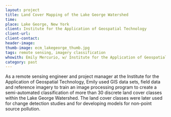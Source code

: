 ```yaml
---
layout: project
title: Land Cover Mapping of the Lake George Watershed
time:
place: Lake George, New York
client: Institute for the Application of Geospatial Technology
client-url:
client-contact:
header-image:
thumb-image: ecm_lakegeorge_thumb.jpg
tags: remote sensing, imagery classification
whowith: Emily Mercurio, w/ Institute for the Application of Geospatial Technology
category: past
---
```


As a remote sensing engineer and project manager at the Institute for the Application of Geospatial Technology, Emily used GIS data sets, field data and reference imagery to train an image processing program to create a semi-automated classification of more than 30 discrete land cover classes within the Lake George Watershed. The land cover classes were later used for change detection studies and for developing models for non-point source pollution.
